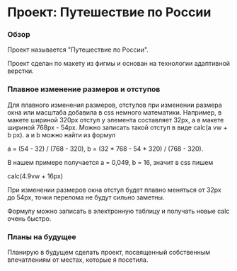 # Проект: Путешествие по России

### Обзор
Проект называется "Путешествие по России".

Проект сделан по макету из фигмы и основан на технологии адаптивной верстки. 

### Плавное изменение размеров и отступов
Для плавного изменения размеров, отступов при изменении размера окна или масштаба добавила в css немного математики.
Например, в макете шириной 320px отступ у элемента составляет 32px, а в макете шириной 768px - 54px. Можно записать
такой отступ в виде calc(a vw + b px). a и b можно найти из формул

a = (54 - 32) / (768 - 320), b = (32 * 768 - 54 * 320) / (768 - 320).

В нашем примере получается a = 0,049, b = 16, значит в css пишем

calc(4.9vw + 16px)

При изменении размеров окна отступ будет плавно меняться от 32px до 54px, точки перелома не будут сильно заметны.

Формулу можно записать в электронную таблицу и получать новые calc очень быстро.

### Планы на будущее
Планирую в будущем сделать проект, посвященный собственным впечатлениям от местах, которые я посетила. 
 




